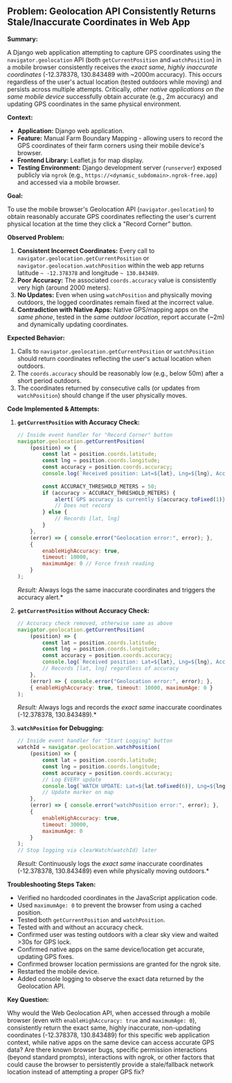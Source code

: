 ## Problem: Geolocation API Consistently Returns Stale/Inaccurate Coordinates in Web App

**Summary:**

A Django web application attempting to capture GPS coordinates using the `navigator.geolocation` API (both `getCurrentPosition` and `watchPosition`) in a mobile browser consistently receives the *exact same, highly inaccurate coordinates* (-12.378378, 130.843489 with ~2000m accuracy). This occurs regardless of the user's actual location (tested outdoors while moving) and persists across multiple attempts. Critically, *other native applications on the same mobile device* successfully obtain accurate (e.g., 2m accuracy) and updating GPS coordinates in the same physical environment.

**Context:**

*   **Application:** Django web application.
*   **Feature:** Manual Farm Boundary Mapping - allowing users to record the GPS coordinates of their farm corners using their mobile device's browser.
*   **Frontend Library:** Leaflet.js for map display.
*   **Testing Environment:** Django development server (`runserver`) exposed publicly via `ngrok` (e.g., `https://<dynamic_subdomain>.ngrok-free.app`) and accessed via a mobile browser.

**Goal:**

To use the mobile browser's Geolocation API (`navigator.geolocation`) to obtain reasonably accurate GPS coordinates reflecting the user's current physical location at the time they click a "Record Corner" button.

**Observed Problem:**

1.  **Consistent Incorrect Coordinates:** Every call to `navigator.geolocation.getCurrentPosition` or `navigator.geolocation.watchPosition` within the web app returns latitude `~ -12.378378` and longitude `~ 130.843489`.
2.  **Poor Accuracy:** The associated `coords.accuracy` value is consistently very high (around 2000 meters).
3.  **No Updates:** Even when using `watchPosition` and physically moving outdoors, the logged coordinates remain fixed at the incorrect value.
4.  **Contradiction with Native Apps:** Native GPS/mapping apps on the *same phone*, tested in the *same outdoor location*, report accurate (~2m) and dynamically updating coordinates.

**Expected Behavior:**

1.  Calls to `navigator.geolocation.getCurrentPosition` or `watchPosition` should return coordinates reflecting the user's actual location when outdoors.
2.  The `coords.accuracy` should be reasonably low (e.g., below 50m) after a short period outdoors.
3.  The coordinates returned by consecutive calls (or updates from `watchPosition`) should change if the user physically moves.


**Code Implemented & Attempts:**

1.  **`getCurrentPosition` with Accuracy Check:**

    ```javascript
    // Inside event handler for "Record Corner" button
    navigator.geolocation.getCurrentPosition(
        (position) => {
            const lat = position.coords.latitude;
            const lng = position.coords.longitude;
            const accuracy = position.coords.accuracy;
            console.log(`Received position: Lat=${lat}, Lng=${lng}, Acc=${accuracy}`);
            
            const ACCURACY_THRESHOLD_METERS = 50;
            if (accuracy > ACCURACY_THRESHOLD_METERS) {
                alert(`GPS accuracy is currently ${accuracy.toFixed(1)}m...`);
                // Does not record
            } else {
                // Records [lat, lng]
            }
        },
        (error) => { console.error("Geolocation error:", error); },
        {
            enableHighAccuracy: true, 
            timeout: 10000, 
            maximumAge: 0 // Force fresh reading
        }
    );
    ```
    *Result:* Always logs the same inaccurate coordinates and triggers the accuracy alert.*

2.  **`getCurrentPosition` without Accuracy Check:**

    ```javascript
    // Accuracy check removed, otherwise same as above
    navigator.geolocation.getCurrentPosition(
        (position) => {
            const lat = position.coords.latitude;
            const lng = position.coords.longitude;
            const accuracy = position.coords.accuracy;
            console.log(`Received position: Lat=${lat}, Lng=${lng}, Acc=${accuracy}`);
            // Records [lat, lng] regardless of accuracy
        },
        (error) => { console.error("Geolocation error:", error); },
        { enableHighAccuracy: true, timeout: 10000, maximumAge: 0 }
    );
    ```
    *Result:* Always logs and records the *exact same* inaccurate coordinates (-12.378378, 130.843489).*

3.  **`watchPosition` for Debugging:**

    ```javascript
    // Inside event handler for "Start Logging" button
    watchId = navigator.geolocation.watchPosition(
        (position) => {
            const lat = position.coords.latitude;
            const lng = position.coords.longitude;
            const accuracy = position.coords.accuracy;
            // Log EVERY update
            console.log(`WATCH UPDATE: Lat=${lat.toFixed(6)}, Lng=${lng.toFixed(6)}, Acc=${accuracy.toFixed(1)}m`);
            // Update marker on map
        },
        (error) => { console.error("watchPosition error:", error); },
        {
            enableHighAccuracy: true,
            timeout: 30000,
            maximumAge: 0
        }
    );
    // Stop logging via clearWatch(watchId) later
    ```
    *Result:* Continuously logs the *exact same* inaccurate coordinates (-12.378378, 130.843489) even while physically moving outdoors.*

**Troubleshooting Steps Taken:**

*   Verified no hardcoded coordinates in the JavaScript application code.
*   Used `maximumAge: 0` to prevent the browser from using a cached position.
*   Tested both `getCurrentPosition` and `watchPosition`.
*   Tested with and without an accuracy check.
*   Confirmed user was testing outdoors with a clear sky view and waited >30s for GPS lock.
*   Confirmed native apps on the same device/location get accurate, updating GPS fixes.
*   Confirmed browser location permissions are granted for the ngrok site.
*   Restarted the mobile device.
*   Added console logging to observe the exact data returned by the Geolocation API.

**Key Question:**

Why would the Web Geolocation API, when accessed through a mobile browser (even with `enableHighAccuracy: true` and `maximumAge: 0`), consistently return the exact same, highly inaccurate, non-updating coordinates (-12.378378, 130.843489) for this specific web application context, while native apps on the same device can access accurate GPS data? Are there known browser bugs, specific permission interactions (beyond standard prompts), interactions with ngrok, or other factors that could cause the browser to persistently provide a stale/fallback network location instead of attempting a proper GPS fix? 